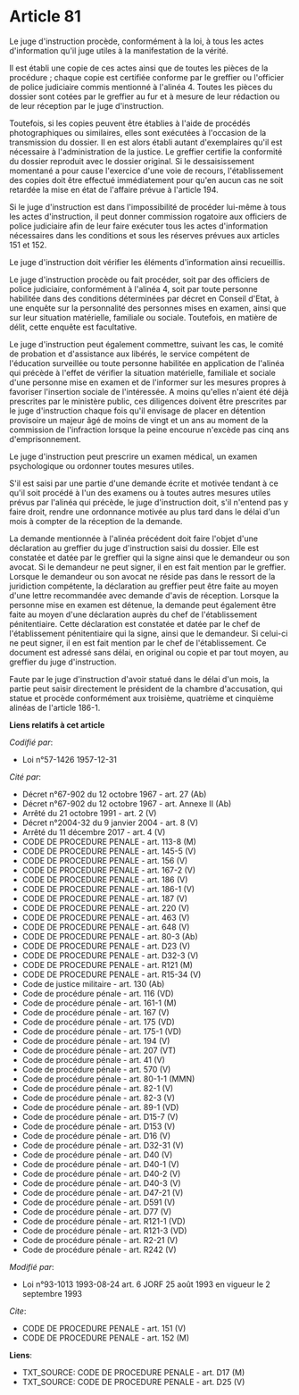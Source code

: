 # Article 81

Le juge d'instruction procède, conformément à la loi, à tous les actes d'information qu'il juge utiles à la manifestation de
la vérité.

Il est établi une copie de ces actes ainsi que de toutes les pièces de la procédure ; chaque copie est certifiée conforme par
le greffier ou l'officier de police judiciaire commis mentionné à l'alinéa 4. Toutes les pièces du dossier sont cotées par le
greffier au fur et à mesure de leur rédaction ou de leur réception par le juge d'instruction.

Toutefois, si les copies peuvent être établies à l'aide de procédés photographiques ou similaires, elles sont exécutées à
l'occasion de la transmission du dossier. Il en est alors établi autant d'exemplaires qu'il est nécessaire à l'administration
de la justice. Le greffier certifie la conformité du dossier reproduit avec le dossier original. Si le dessaisissement
momentané a pour cause l'exercice d'une voie de recours, l'établissement des copies doit être effectué immédiatement pour
qu'en aucun cas ne soit retardée la mise en état de l'affaire prévue à l'article 194.

Si le juge d'instruction est dans l'impossibilité de procéder lui-même à tous les actes d'instruction, il peut donner
commission rogatoire aux officiers de police judiciaire afin de leur faire exécuter tous les actes d'information nécessaires
dans les conditions et sous les réserves prévues aux articles 151 et 152.

Le juge d'instruction doit vérifier les éléments d'information ainsi recueillis.

Le juge d'instruction procède ou fait procéder, soit par des officiers de police judiciaire, conformément à l'alinéa 4, soit
par toute personne habilitée dans des conditions déterminées par décret en Conseil d'Etat, à une enquête sur la personnalité
des personnes mises en examen, ainsi que sur leur situation matérielle, familiale ou sociale. Toutefois, en matière de délit,
cette enquête est facultative.

Le juge d'instruction peut également commettre, suivant les cas, le comité de probation et d'assistance aux libérés, le
service compétent de l'éducation surveillée ou toute personne habilitée en application de l'alinéa qui précède à l'effet de
vérifier la situation matérielle, familiale et sociale d'une personne mise en examen et de l'informer sur les mesures propres
à favoriser l'insertion sociale de l'intéressée. A moins qu'elles n'aient été déjà prescrites par le ministère public, ces
diligences doivent être prescrites par le juge d'instruction chaque fois qu'il envisage de placer en détention provisoire un
majeur âgé de moins de vingt et un ans au moment de la commission de l'infraction lorsque la peine encourue n'excède pas cinq
ans d'emprisonnement.

Le juge d'instruction peut prescrire un examen médical, un examen psychologique ou ordonner toutes mesures utiles.

S'il est saisi par une partie d'une demande écrite et motivée tendant à ce qu'il soit procédé à l'un des examens ou à toutes
autres mesures utiles prévus par l'alinéa qui précède, le juge d'instruction doit, s'il n'entend pas y faire droit, rendre
une ordonnance motivée au plus tard dans le délai d'un mois à compter de la réception de la demande.

La demande mentionnée à l'alinéa précédent doit faire l'objet d'une déclaration au greffier du juge d'instruction saisi du
dossier. Elle est constatée et datée par le greffier qui la signe ainsi que le demandeur ou son avocat. Si le demandeur ne
peut signer, il en est fait mention par le greffier. Lorsque le demandeur ou son avocat ne réside pas dans le ressort de la
juridiction compétente, la déclaration au greffier peut être faite au moyen d'une lettre recommandée avec demande d'avis de
réception. Lorsque la personne mise en examen est détenue, la demande peut également être faite au moyen d'une déclaration
auprès du chef de l'établissement pénitentiaire. Cette déclaration est constatée et datée par le chef de l'établissement
pénitentiaire qui la signe, ainsi que le demandeur. Si celui-ci ne peut signer, il en est fait mention par le chef de
l'établissement. Ce document est adressé sans délai, en original ou copie et par tout moyen, au greffier du juge
d'instruction.

Faute par le juge d'instruction d'avoir statué dans le délai d'un mois, la partie peut saisir directement le président de la
chambre d'accusation, qui statue et procède conformément aux troisième, quatrième et cinquième alinéas de l'article 186-1.

**Liens relatifs à cet article**

_Codifié par_:

  - Loi n°57-1426 1957-12-31

_Cité par_:

  - Décret n°67-902 du 12 octobre 1967 - art. 27 (Ab)
  - Décret n°67-902 du 12 octobre 1967 - art. Annexe II (Ab)
  - Arrêté du 21 octobre 1991 - art. 2 (V)
  - Décret n°2004-32 du 9 janvier 2004 - art. 8 (V)
  - Arrêté du 11 décembre 2017 - art. 4 (V)
  - CODE DE PROCEDURE PENALE - art. 113-8 (M)
  - CODE DE PROCEDURE PENALE - art. 145-5 (V)
  - CODE DE PROCEDURE PENALE - art. 156 (V)
  - CODE DE PROCEDURE PENALE - art. 167-2 (V)
  - CODE DE PROCEDURE PENALE - art. 186 (V)
  - CODE DE PROCEDURE PENALE - art. 186-1 (V)
  - CODE DE PROCEDURE PENALE - art. 187 (V)
  - CODE DE PROCEDURE PENALE - art. 220 (V)
  - CODE DE PROCEDURE PENALE - art. 463 (V)
  - CODE DE PROCEDURE PENALE - art. 648 (V)
  - CODE DE PROCEDURE PENALE - art. 80-3 (Ab)
  - CODE DE PROCEDURE PENALE - art. D23 (V)
  - CODE DE PROCEDURE PENALE - art. D32-3 (V)
  - CODE DE PROCEDURE PENALE - art. R121 (M)
  - CODE DE PROCEDURE PENALE - art. R15-34 (V)
  - Code de justice militaire - art. 130 (Ab)
  - Code de procédure pénale - art. 116 (VD)
  - Code de procédure pénale - art. 161-1 (M)
  - Code de procédure pénale - art. 167 (V)
  - Code de procédure pénale - art. 175 (VD)
  - Code de procédure pénale - art. 175-1 (VD)
  - Code de procédure pénale - art. 194 (V)
  - Code de procédure pénale - art. 207 (VT)
  - Code de procédure pénale - art. 41 (V)
  - Code de procédure pénale - art. 570 (V)
  - Code de procédure pénale - art. 80-1-1 (MMN)
  - Code de procédure pénale - art. 82-1 (V)
  - Code de procédure pénale - art. 82-3 (V)
  - Code de procédure pénale - art. 89-1 (VD)
  - Code de procédure pénale - art. D15-7 (V)
  - Code de procédure pénale - art. D153 (V)
  - Code de procédure pénale - art. D16 (V)
  - Code de procédure pénale - art. D32-31 (V)
  - Code de procédure pénale - art. D40 (V)
  - Code de procédure pénale - art. D40-1 (V)
  - Code de procédure pénale - art. D40-2 (V)
  - Code de procédure pénale - art. D40-3 (V)
  - Code de procédure pénale - art. D47-21 (V)
  - Code de procédure pénale - art. D591 (V)
  - Code de procédure pénale - art. D77 (V)
  - Code de procédure pénale - art. R121-1 (VD)
  - Code de procédure pénale - art. R121-3 (VD)
  - Code de procédure pénale - art. R2-21 (V)
  - Code de procédure pénale - art. R242 (V)

_Modifié par_:

  - Loi n°93-1013 1993-08-24 art. 6 JORF 25 août 1993 en vigueur le 2 septembre 1993

_Cite_:

  - CODE DE PROCEDURE PENALE - art. 151 (V)
  - CODE DE PROCEDURE PENALE - art. 152 (M)

**Liens**:

  - TXT_SOURCE: CODE DE PROCEDURE PENALE - art. D17 (M)
  - TXT_SOURCE: CODE DE PROCEDURE PENALE - art. D25 (V)

